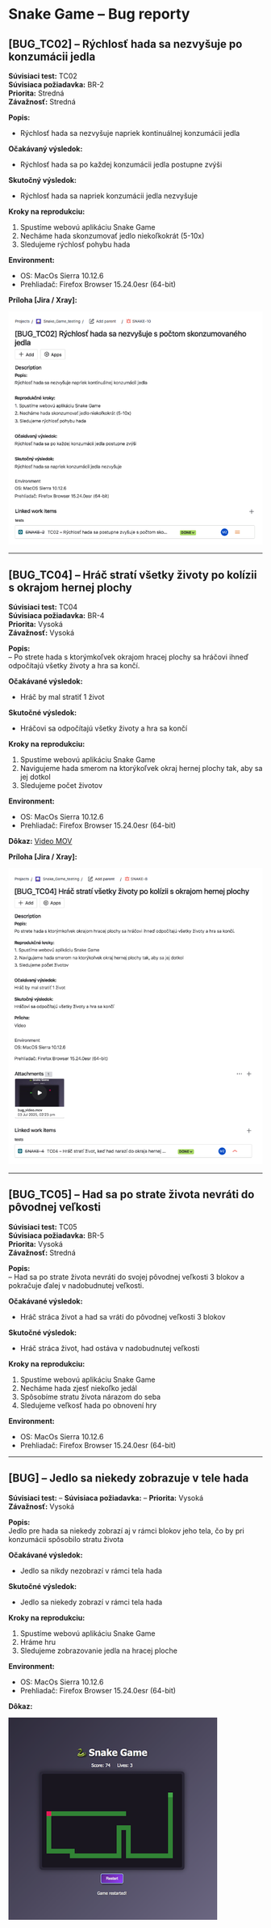 # Snake Game – Bug reporty

## [BUG_TC02] – Rýchlosť hada sa nezvyšuje po konzumácii jedla

**Súvisiaci test:** TC02  
**Súvisiaca požiadavka:** BR-2  
**Priorita:** Stredná  
**Závažnosť:** Stredná 

**Popis:**  
- Rýchlosť hada sa nezvyšuje napriek kontinuálnej konzumácii jedla

**Očakávaný výsledok:**  
- Rýchlosť hada sa po každej konzumácii jedla postupne zvýši

**Skutočný výsledok:**  
- Rýchlosť hada sa napriek konzumácii jedla nezvyšuje

**Kroky na reprodukciu:**

  1. Spustíme webovú aplikáciu Snake Game
  2. Necháme hada skonzumovať jedlo niekoľkokrát (5-10x)
  3. Sledujeme rýchlosť pohybu hada

**Environment:**

- OS: MacOs Sierra 10.12.6
- Prehliadač: Firefox Browser 15.24.0esr (64-bit)
  
**Príloha [Jira / Xray]:**
  
  ![Screenshot Jira](./screenshots/jira/ss_Snake_Game_BUG_TC02_Jira.png)

---

## [BUG_TC04] – Hráč stratí všetky životy po kolízii s okrajom hernej plochy

**Súvisiaci test:** TC04  
**Súvisiaca požiadavka:** BR-4  
**Priorita:** Vysoká  
**Závažnosť:** Vysoká

**Popis:**  
– Po strete hada s ktorýmkoľvek okrajom hracej plochy sa hráčovi ihneď odpočítajú všetky životy a hra sa končí.

**Očakávané výsledok:**  
- Hráč by mal stratiť 1 život

**Skutočné výsledok:**  
- Hráčovi sa odpočítajú všetky životy a hra sa končí

**Kroky na reprodukciu:**

  1. Spustíme webovú aplikáciu Snake Game
  2. Navigujeme hada smerom na ktorýkoľvek okraj hernej plochy tak, aby sa jej dotkol
  3. Sledujeme počet životov 

**Environment:**
- OS: MacOs Sierra 10.12.6
- Prehliadač: Firefox Browser 15.24.0esr (64-bit)

**Dôkaz:**
  [Video MOV](./screenshots/Snake_Game_BUG_TC04.mov)

**Príloha [Jira / Xray]:**
  
  ![Screenshot Jira](./screenshots/jira/ss_Snake_Game_BUG_TC04_Jira.png)

---

## [BUG_TC05] – Had sa po strate života nevráti do pôvodnej veľkosti

**Súvisiaci test:** TC05  
**Súvisiaca požiadavka:** BR-5  
**Priorita:** Vysoká  
**Závažnosť:** Stredná 

**Popis:**  
– Had sa po strate života nevráti do svojej pôvodnej veľkosti 3 blokov a pokračuje ďalej v nadobudnutej veľkosti.

**Očakávané výsledok:**  
- Hráč stráca život a had sa vráti do pôvodnej veľkosti 3 blokov

**Skutočné výsledok:**  
- Hráč stráca život, had ostáva v nadobudnutej veľkosti

**Kroky na reprodukciu:**
 
  1. Spustíme webovú aplikáciu Snake Game 
  2. Necháme hada zjesť niekoľko jedál
  3. Spôsobíme stratu života nárazom do seba  
  4. Sledujeme veľkosť hada po obnovení hry

**Environment:**
- OS: MacOs Sierra 10.12.6
- Prehliadač: Firefox Browser 15.24.0esr (64-bit)
   
---

## [BUG] – Jedlo sa niekedy zobrazuje v tele hada

**Súvisiaci test:** –
**Súvisiaca požiadavka:** –
**Priorita:** Vysoká  
**Závažnosť:** Vysoká

**Popis:**   
Jedlo pre hada sa niekedy zobrazí aj v rámci blokov jeho tela, čo by pri konzumácii spôsobilo stratu života

**Očakávané výsledok:**  
- Jedlo sa nikdy nezobrazí v rámci tela hada

**Skutočné výsledok:**  
- Jedlo sa niekedy zobrazí v rámci tela hada

**Kroky na reprodukciu:**
 
  1. Spustíme webovú aplikáciu Snake Game 
  2. Hráme hru 
  3. Sledujeme zobrazovanie jedla na hracej ploche

**Environment:**
- OS: MacOs Sierra 10.12.6  
- Prehliadač: Firefox Browser 15.24.0esr (64-bit)

**Dôkaz:**

  ![Screenshot Jira](./screenshots/Snake_Game_BUG.png)
